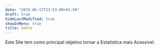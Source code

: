 ```yaml
---
date: "2019-06-17T23:53:00+01:00"
draft: true
hideLastModified: true
showInMenu: true
title: Sobre
---
```


Este Site tem como principal objetivo tornar a Estatística mais Acessível.

